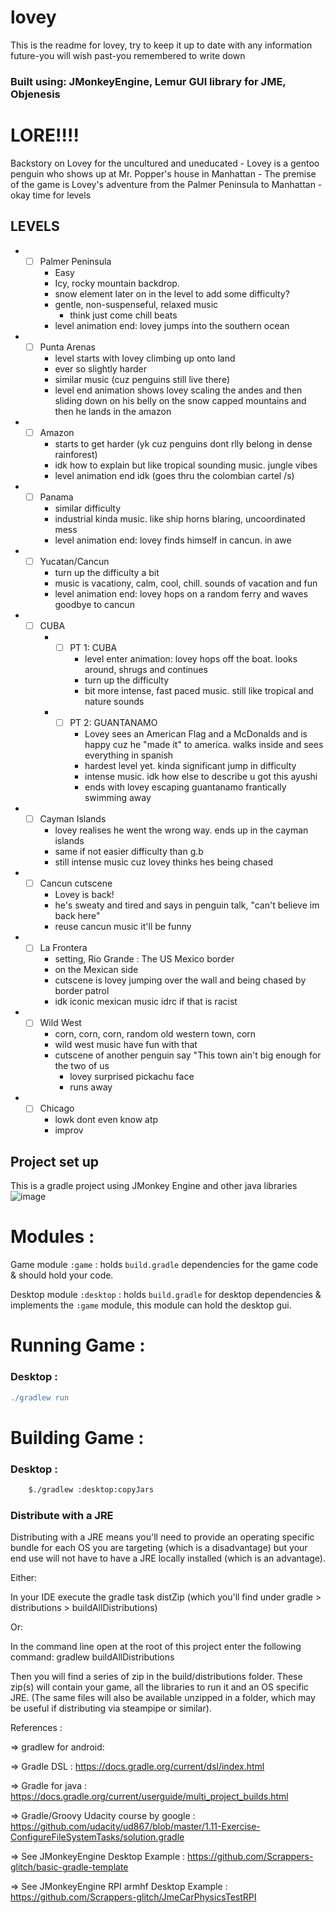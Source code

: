 # lovey

This is the readme for lovey, try to keep it up to date with any information future-you will wish past-you
remembered to write down

### Built using: JMonkeyEngine, Lemur GUI library for JME, Objenesis

# LORE!!!!

Backstory on Lovey for the uncultured and uneducated
    - Lovey is a gentoo penguin who shows up at Mr. Popper's house in Manhattan
    - The premise of the game is Lovey's adventure from the Palmer Peninsula to Manhattan
    - okay time for levels

## LEVELS
* - [ ] Palmer Peninsula
    - Easy
    - Icy, rocky mountain backdrop.
    - snow element later on in the level to add some difficulty?
    - gentle, non-suspenseful, relaxed music
        - think just come chill beats
    - level animation end: lovey jumps into the southern ocean
* - [ ] Punta Arenas
    - level starts with lovey climbing up onto land
    - ever so slightly harder
    - similar music (cuz penguins still live there)
    - level end animation shows lovey scaling the andes and then sliding down on his belly on the snow capped mountains and then he lands in the amazon
* - [ ] Amazon
    - starts to get harder (yk cuz penguins dont rlly belong in dense rainforest)
    - idk how to explain but like tropical sounding music. jungle vibes
    - level animation end idk (goes thru the colombian cartel /s)
* - [ ] Panama
    - similar difficulty
    - industrial kinda music. like ship horns blaring, uncoordinated mess
    - level animation end: lovey finds himself in cancun. in awe
* - [ ] Yucatan/Cancun
    - turn up the difficulty a bit
    - music is vacationy, calm, cool, chill. sounds of vacation and fun
    - level animation end: lovey hops on a random ferry and waves goodbye to cancun
* - [ ] CUBA
    - - [ ] PT 1: CUBA
        - level enter animation: lovey hops off the boat. looks around, shrugs and continues
        - turn up the difficulty 
        - bit more intense, fast paced music. still like tropical and nature sounds
    - - [ ] PT 2: GUANTANAMO
        - Lovey sees an American Flag and a McDonalds and is happy cuz he "made it" to america. walks inside and sees everything in spanish
        - hardest level yet. kinda significant jump in difficulty
        - intense music. idk how else to describe u got this ayushi
        - ends with lovey escaping guantanamo frantically swimming away
* - [ ] Cayman Islands
    - lovey realises he went the wrong way. ends up in the cayman islands 
    - same if not easier difficulty than g.b
    - still intense music cuz lovey thinks hes being chased
* - [ ] Cancun cutscene
    - Lovey is back!
    - he's sweaty and tired and says in penguin talk, "can't believe im back here"
    - reuse cancun music it'll be funny
* - [ ] La Frontera
    - setting, Rio Grande : The US Mexico border
    - on the Mexican side
    - cutscene is lovey jumping over the wall and being chased by border patrol
    - idk iconic mexican music idrc if that is racist
* - [ ] Wild West
    - corn, corn, corn, random old western town, corn
    - wild west music have fun with that
    - cutscene of another penguin say "This town ain't big enough for the two of us
        - lovey surprised pickachu face
        - runs away
* - [ ] Chicago
    - lowk dont even know atp
    - improv

## Project set up
This is a gradle project using JMonkey Engine and other java libraries
![image](https://github.com/stanleymw/lovey/assets/96892261/17dd98f4-6975-4877-b4b7-d3740ef13699)

# Modules : 

Game module `:game` : holds `build.gradle` dependencies for the game code & should hold your code.

Desktop module `:desktop` : holds `build.gradle` for desktop dependencies & implements the `:game` module, this module can hold the desktop gui.


# Running Game : 

### Desktop : 

```gradle
./gradlew run
```


# Building Game :

### Desktop :

```bash
    $./gradlew :desktop:copyJars
```

### Distribute with a JRE

Distributing with a JRE means you'll need to provide an operating specific bundle for each OS you are
targeting (which is a disadvantage) but your end use will not have to have a JRE locally installed
(which is an advantage).

Either:

In your IDE execute the gradle task distZip (which you'll find under gradle > distributions > buildAllDistributions)

Or:

In the command line open at the root of this project enter the following command: gradlew buildAllDistributions

Then you will find a series of zip in the build/distributions folder. These zip(s) will contain your game, all the libraries to run it and an
OS specific JRE. (The same files will also be available unzipped in a folder, which may be useful if distributing via steampipe or similar).


References : 

=> gradlew for android:

=> Gradle DSL : https://docs.gradle.org/current/dsl/index.html

=> Gradle for java : https://docs.gradle.org/current/userguide/multi_project_builds.html

=> Gradle/Groovy Udacity course by google : https://github.com/udacity/ud867/blob/master/1.11-Exercise-ConfigureFileSystemTasks/solution.gradle


=> See JMonkeyEngine Desktop Example : https://github.com/Scrappers-glitch/basic-gradle-template

=> See JMonkeyEngine RPI armhf Desktop Example : https://github.com/Scrappers-glitch/JmeCarPhysicsTestRPI
